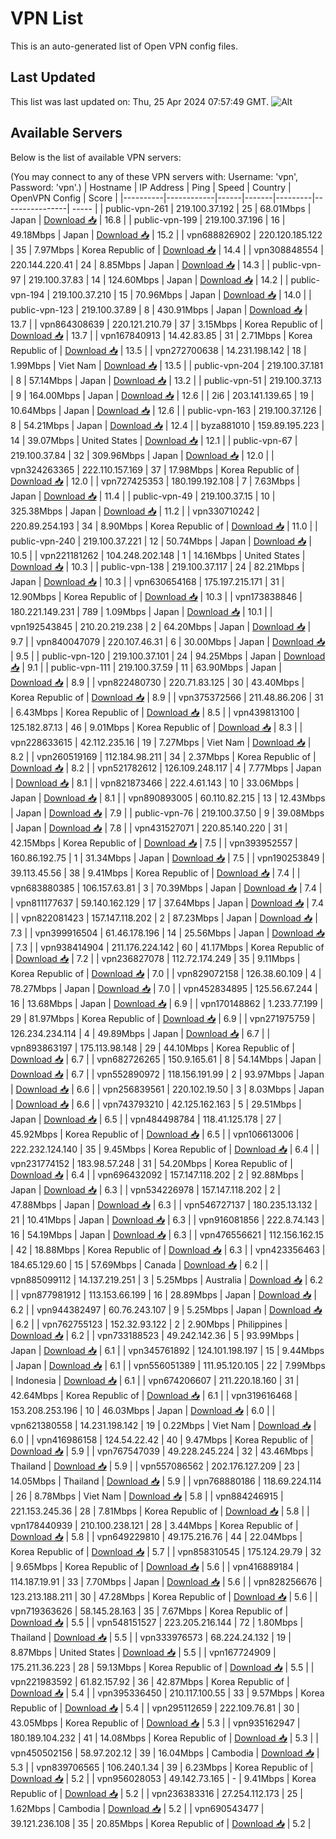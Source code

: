 # VPN List

This is an auto-generated list of Open VPN config files.

## Last Updated

This list was last updated on: Thu, 25 Apr 2024 07:57:49 GMT.
![Alt](https://repobeats.axiom.co/api/embed/186b98318ef1479477931607c1ad7d823f12451f.svg "Repobeats analytics image")

## Available Servers

Below is the list of available VPN servers:

(You may connect to any of these VPN servers with: Username: 'vpn', Password: 'vpn'.)
| Hostname | IP Address | Ping | Speed | Country | OpenVPN Config | Score |
|----------|------------|------|-------|---------|----------------| ----- |
| public-vpn-261 | 219.100.37.192 | 25 | 68.01Mbps | Japan | [Download 📥](./configs/server_0_JP.ovpn) | 16.8 |
| public-vpn-199 | 219.100.37.196 | 16 | 49.18Mbps | Japan | [Download 📥](./configs/server_1_JP.ovpn) | 15.2 |
| vpn688826902 | 220.120.185.122 | 35 | 7.97Mbps | Korea Republic of | [Download 📥](./configs/server_2_KR.ovpn) | 14.4 |
| vpn308848554 | 220.144.220.41 | 24 | 8.85Mbps | Japan | [Download 📥](./configs/server_3_JP.ovpn) | 14.3 |
| public-vpn-97 | 219.100.37.83 | 14 | 124.60Mbps | Japan | [Download 📥](./configs/server_4_JP.ovpn) | 14.2 |
| public-vpn-194 | 219.100.37.210 | 15 | 70.96Mbps | Japan | [Download 📥](./configs/server_5_JP.ovpn) | 14.0 |
| public-vpn-123 | 219.100.37.89 | 8 | 430.91Mbps | Japan | [Download 📥](./configs/server_6_JP.ovpn) | 13.7 |
| vpn864308639 | 220.121.210.79 | 37 | 3.15Mbps | Korea Republic of | [Download 📥](./configs/server_7_KR.ovpn) | 13.7 |
| vpn167840913 | 14.42.83.85 | 31 | 2.71Mbps | Korea Republic of | [Download 📥](./configs/server_8_KR.ovpn) | 13.5 |
| vpn272700638 | 14.231.198.142 | 18 | 1.99Mbps | Viet Nam | [Download 📥](./configs/server_9_VN.ovpn) | 13.5 |
| public-vpn-204 | 219.100.37.181 | 8 | 57.14Mbps | Japan | [Download 📥](./configs/server_10_JP.ovpn) | 13.2 |
| public-vpn-51 | 219.100.37.13 | 9 | 164.00Mbps | Japan | [Download 📥](./configs/server_11_JP.ovpn) | 12.6 |
| 2i6 | 203.141.139.65 | 19 | 10.64Mbps | Japan | [Download 📥](./configs/server_12_JP.ovpn) | 12.6 |
| public-vpn-163 | 219.100.37.126 | 8 | 54.21Mbps | Japan | [Download 📥](./configs/server_13_JP.ovpn) | 12.4 |
| byza881010 | 159.89.195.223 | 14 | 39.07Mbps | United States | [Download 📥](./configs/server_14_US.ovpn) | 12.1 |
| public-vpn-67 | 219.100.37.84 | 32 | 309.96Mbps | Japan | [Download 📥](./configs/server_15_JP.ovpn) | 12.0 |
| vpn324263365 | 222.110.157.169 | 37 | 17.98Mbps | Korea Republic of | [Download 📥](./configs/server_16_KR.ovpn) | 12.0 |
| vpn727425353 | 180.199.192.108 | 7 | 7.63Mbps | Japan | [Download 📥](./configs/server_17_JP.ovpn) | 11.4 |
| public-vpn-49 | 219.100.37.15 | 10 | 325.38Mbps | Japan | [Download 📥](./configs/server_18_JP.ovpn) | 11.2 |
| vpn330710242 | 220.89.254.193 | 34 | 8.90Mbps | Korea Republic of | [Download 📥](./configs/server_19_KR.ovpn) | 11.0 |
| public-vpn-240 | 219.100.37.221 | 12 | 50.74Mbps | Japan | [Download 📥](./configs/server_20_JP.ovpn) | 10.5 |
| vpn221181262 | 104.248.202.148 | 1 | 14.16Mbps | United States | [Download 📥](./configs/server_21_US.ovpn) | 10.3 |
| public-vpn-138 | 219.100.37.117 | 24 | 82.21Mbps | Japan | [Download 📥](./configs/server_22_JP.ovpn) | 10.3 |
| vpn630654168 | 175.197.215.171 | 31 | 12.90Mbps | Korea Republic of | [Download 📥](./configs/server_23_KR.ovpn) | 10.3 |
| vpn173838846 | 180.221.149.231 | 789 | 1.09Mbps | Japan | [Download 📥](./configs/server_24_JP.ovpn) | 10.1 |
| vpn192543845 | 210.20.219.238 | 2 | 64.20Mbps | Japan | [Download 📥](./configs/server_25_JP.ovpn) | 9.7 |
| vpn840047079 | 220.107.46.31 | 6 | 30.00Mbps | Japan | [Download 📥](./configs/server_26_JP.ovpn) | 9.5 |
| public-vpn-120 | 219.100.37.101 | 24 | 94.25Mbps | Japan | [Download 📥](./configs/server_27_JP.ovpn) | 9.1 |
| public-vpn-111 | 219.100.37.59 | 11 | 63.90Mbps | Japan | [Download 📥](./configs/server_28_JP.ovpn) | 8.9 |
| vpn822480730 | 220.71.83.125 | 30 | 43.40Mbps | Korea Republic of | [Download 📥](./configs/server_29_KR.ovpn) | 8.9 |
| vpn375372566 | 211.48.86.206 | 31 | 6.43Mbps | Korea Republic of | [Download 📥](./configs/server_30_KR.ovpn) | 8.5 |
| vpn439813100 | 125.182.87.13 | 46 | 9.01Mbps | Korea Republic of | [Download 📥](./configs/server_31_KR.ovpn) | 8.3 |
| vpn228633615 | 42.112.235.16 | 19 | 7.27Mbps | Viet Nam | [Download 📥](./configs/server_32_VN.ovpn) | 8.2 |
| vpn260519169 | 112.184.98.211 | 34 | 2.37Mbps | Korea Republic of | [Download 📥](./configs/server_33_KR.ovpn) | 8.2 |
| vpn521782612 | 126.109.248.117 | 4 | 7.77Mbps | Japan | [Download 📥](./configs/server_34_JP.ovpn) | 8.1 |
| vpn821873466 | 222.4.61.143 | 10 | 33.06Mbps | Japan | [Download 📥](./configs/server_35_JP.ovpn) | 8.1 |
| vpn890893005 | 60.110.82.215 | 13 | 12.43Mbps | Japan | [Download 📥](./configs/server_36_JP.ovpn) | 7.9 |
| public-vpn-76 | 219.100.37.50 | 9 | 39.08Mbps | Japan | [Download 📥](./configs/server_37_JP.ovpn) | 7.8 |
| vpn431527071 | 220.85.140.220 | 31 | 42.15Mbps | Korea Republic of | [Download 📥](./configs/server_38_KR.ovpn) | 7.5 |
| vpn393952557 | 160.86.192.75 | 1 | 31.34Mbps | Japan | [Download 📥](./configs/server_39_JP.ovpn) | 7.5 |
| vpn190253849 | 39.113.45.56 | 38 | 9.41Mbps | Korea Republic of | [Download 📥](./configs/server_40_KR.ovpn) | 7.4 |
| vpn683880385 | 106.157.63.81 | 3 | 70.39Mbps | Japan | [Download 📥](./configs/server_41_JP.ovpn) | 7.4 |
| vpn811177637 | 59.140.162.129 | 17 | 37.64Mbps | Japan | [Download 📥](./configs/server_42_JP.ovpn) | 7.4 |
| vpn822081423 | 157.147.118.202 | 2 | 87.23Mbps | Japan | [Download 📥](./configs/server_43_JP.ovpn) | 7.3 |
| vpn399916504 | 61.46.178.196 | 14 | 25.56Mbps | Japan | [Download 📥](./configs/server_44_JP.ovpn) | 7.3 |
| vpn938414904 | 211.176.224.142 | 60 | 41.17Mbps | Korea Republic of | [Download 📥](./configs/server_45_KR.ovpn) | 7.2 |
| vpn236827078 | 112.72.174.249 | 35 | 9.11Mbps | Korea Republic of | [Download 📥](./configs/server_46_KR.ovpn) | 7.0 |
| vpn829072158 | 126.38.60.109 | 4 | 78.27Mbps | Japan | [Download 📥](./configs/server_47_JP.ovpn) | 7.0 |
| vpn452834895 | 125.56.67.244 | 16 | 13.68Mbps | Japan | [Download 📥](./configs/server_48_JP.ovpn) | 6.9 |
| vpn170148862 | 1.233.77.199 | 29 | 81.97Mbps | Korea Republic of | [Download 📥](./configs/server_49_KR.ovpn) | 6.9 |
| vpn271975759 | 126.234.234.114 | 4 | 49.89Mbps | Japan | [Download 📥](./configs/server_50_JP.ovpn) | 6.7 |
| vpn893863197 | 175.113.98.148 | 29 | 44.10Mbps | Korea Republic of | [Download 📥](./configs/server_51_KR.ovpn) | 6.7 |
| vpn682726265 | 150.9.165.61 | 8 | 54.14Mbps | Japan | [Download 📥](./configs/server_52_JP.ovpn) | 6.7 |
| vpn552890972 | 118.156.191.99 | 2 | 93.97Mbps | Japan | [Download 📥](./configs/server_53_JP.ovpn) | 6.6 |
| vpn256839561 | 220.102.19.50 | 3 | 8.03Mbps | Japan | [Download 📥](./configs/server_54_JP.ovpn) | 6.6 |
| vpn743793210 | 42.125.162.163 | 5 | 29.51Mbps | Japan | [Download 📥](./configs/server_55_JP.ovpn) | 6.5 |
| vpn484498784 | 118.41.125.178 | 27 | 45.92Mbps | Korea Republic of | [Download 📥](./configs/server_56_KR.ovpn) | 6.5 |
| vpn106613006 | 222.232.124.140 | 35 | 9.45Mbps | Korea Republic of | [Download 📥](./configs/server_57_KR.ovpn) | 6.4 |
| vpn231774152 | 183.98.57.248 | 31 | 54.20Mbps | Korea Republic of | [Download 📥](./configs/server_58_KR.ovpn) | 6.4 |
| vpn696432092 | 157.147.118.202 | 2 | 92.88Mbps | Japan | [Download 📥](./configs/server_59_JP.ovpn) | 6.3 |
| vpn534226978 | 157.147.118.202 | 2 | 47.88Mbps | Japan | [Download 📥](./configs/server_60_JP.ovpn) | 6.3 |
| vpn546727137 | 180.235.13.132 | 21 | 10.41Mbps | Japan | [Download 📥](./configs/server_61_JP.ovpn) | 6.3 |
| vpn916081856 | 222.8.74.143 | 16 | 54.19Mbps | Japan | [Download 📥](./configs/server_62_JP.ovpn) | 6.3 |
| vpn476556621 | 112.156.162.15 | 42 | 18.88Mbps | Korea Republic of | [Download 📥](./configs/server_63_KR.ovpn) | 6.3 |
| vpn423356463 | 184.65.129.60 | 15 | 57.69Mbps | Canada | [Download 📥](./configs/server_64_CA.ovpn) | 6.2 |
| vpn885099112 | 14.137.219.251 | 3 | 5.25Mbps | Australia | [Download 📥](./configs/server_65_AU.ovpn) | 6.2 |
| vpn877981912 | 113.153.66.199 | 16 | 28.89Mbps | Japan | [Download 📥](./configs/server_66_JP.ovpn) | 6.2 |
| vpn944382497 | 60.76.243.107 | 9 | 5.25Mbps | Japan | [Download 📥](./configs/server_67_JP.ovpn) | 6.2 |
| vpn762755123 | 152.32.93.122 | 2 | 2.90Mbps | Philippines | [Download 📥](./configs/server_68_PH.ovpn) | 6.2 |
| vpn733188523 | 49.242.142.36 | 5 | 93.99Mbps | Japan | [Download 📥](./configs/server_69_JP.ovpn) | 6.1 |
| vpn345761892 | 124.101.198.197 | 15 | 9.44Mbps | Japan | [Download 📥](./configs/server_70_JP.ovpn) | 6.1 |
| vpn556051389 | 111.95.120.105 | 22 | 7.99Mbps | Indonesia | [Download 📥](./configs/server_71_ID.ovpn) | 6.1 |
| vpn674206607 | 211.220.18.160 | 31 | 42.64Mbps | Korea Republic of | [Download 📥](./configs/server_72_KR.ovpn) | 6.1 |
| vpn319616468 | 153.208.253.196 | 10 | 46.03Mbps | Japan | [Download 📥](./configs/server_73_JP.ovpn) | 6.0 |
| vpn621380558 | 14.231.198.142 | 19 | 0.22Mbps | Viet Nam | [Download 📥](./configs/server_74_VN.ovpn) | 6.0 |
| vpn416986158 | 124.54.22.42 | 40 | 9.47Mbps | Korea Republic of | [Download 📥](./configs/server_75_KR.ovpn) | 5.9 |
| vpn767547039 | 49.228.245.224 | 32 | 43.46Mbps | Thailand | [Download 📥](./configs/server_76_TH.ovpn) | 5.9 |
| vpn557086562 | 202.176.127.209 | 23 | 14.05Mbps | Thailand | [Download 📥](./configs/server_77_TH.ovpn) | 5.9 |
| vpn768880186 | 118.69.224.114 | 26 | 8.78Mbps | Viet Nam | [Download 📥](./configs/server_78_VN.ovpn) | 5.8 |
| vpn884246915 | 221.153.245.36 | 28 | 7.81Mbps | Korea Republic of | [Download 📥](./configs/server_79_KR.ovpn) | 5.8 |
| vpn178440939 | 210.100.238.121 | 28 | 3.44Mbps | Korea Republic of | [Download 📥](./configs/server_80_KR.ovpn) | 5.8 |
| vpn649229810 | 49.175.216.76 | 44 | 22.04Mbps | Korea Republic of | [Download 📥](./configs/server_81_KR.ovpn) | 5.7 |
| vpn858310545 | 175.124.29.79 | 32 | 9.65Mbps | Korea Republic of | [Download 📥](./configs/server_82_KR.ovpn) | 5.6 |
| vpn416889184 | 114.187.19.91 | 33 | 7.70Mbps | Japan | [Download 📥](./configs/server_83_JP.ovpn) | 5.6 |
| vpn828256676 | 123.213.188.211 | 30 | 47.28Mbps | Korea Republic of | [Download 📥](./configs/server_84_KR.ovpn) | 5.6 |
| vpn719363626 | 58.145.28.163 | 35 | 7.67Mbps | Korea Republic of | [Download 📥](./configs/server_85_KR.ovpn) | 5.5 |
| vpn548151527 | 223.205.216.144 | 72 | 1.80Mbps | Thailand | [Download 📥](./configs/server_86_TH.ovpn) | 5.5 |
| vpn333976573 | 68.224.24.132 | 19 | 8.87Mbps | United States | [Download 📥](./configs/server_87_US.ovpn) | 5.5 |
| vpn167724909 | 175.211.36.223 | 28 | 59.13Mbps | Korea Republic of | [Download 📥](./configs/server_88_KR.ovpn) | 5.5 |
| vpn221983592 | 61.82.157.92 | 36 | 42.87Mbps | Korea Republic of | [Download 📥](./configs/server_89_KR.ovpn) | 5.4 |
| vpn395336450 | 210.117.100.55 | 33 | 9.57Mbps | Korea Republic of | [Download 📥](./configs/server_90_KR.ovpn) | 5.4 |
| vpn295112659 | 222.109.76.81 | 30 | 43.05Mbps | Korea Republic of | [Download 📥](./configs/server_91_KR.ovpn) | 5.3 |
| vpn935162947 | 180.189.104.232 | 41 | 14.08Mbps | Korea Republic of | [Download 📥](./configs/server_92_KR.ovpn) | 5.3 |
| vpn450502156 | 58.97.202.12 | 39 | 16.04Mbps | Cambodia | [Download 📥](./configs/server_93_KH.ovpn) | 5.3 |
| vpn839706565 | 106.240.1.34 | 39 | 6.23Mbps | Korea Republic of | [Download 📥](./configs/server_94_KR.ovpn) | 5.2 |
| vpn956028053 | 49.142.73.165 | - | 9.41Mbps | Korea Republic of | [Download 📥](./configs/server_95_KR.ovpn) | 5.2 |
| vpn236383316 | 27.254.112.173 | 25 | 1.62Mbps | Cambodia | [Download 📥](./configs/server_96_KH.ovpn) | 5.2 |
| vpn690543477 | 39.121.236.108 | 35 | 20.85Mbps | Korea Republic of | [Download 📥](./configs/server_97_KR.ovpn) | 5.2 |
